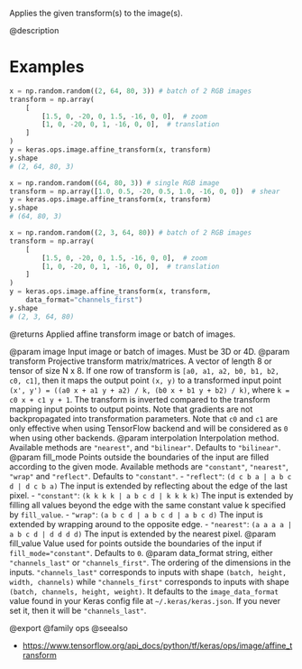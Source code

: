 Applies the given transform(s) to the image(s).

@description

# Examples
```python
x = np.random.random((2, 64, 80, 3)) # batch of 2 RGB images
transform = np.array(
    [
        [1.5, 0, -20, 0, 1.5, -16, 0, 0],  # zoom
        [1, 0, -20, 0, 1, -16, 0, 0],  # translation
    ]
)
y = keras.ops.image.affine_transform(x, transform)
y.shape
# (2, 64, 80, 3)
```

```python
x = np.random.random((64, 80, 3)) # single RGB image
transform = np.array([1.0, 0.5, -20, 0.5, 1.0, -16, 0, 0])  # shear
y = keras.ops.image.affine_transform(x, transform)
y.shape
# (64, 80, 3)
```

```python
x = np.random.random((2, 3, 64, 80)) # batch of 2 RGB images
transform = np.array(
    [
        [1.5, 0, -20, 0, 1.5, -16, 0, 0],  # zoom
        [1, 0, -20, 0, 1, -16, 0, 0],  # translation
    ]
)
y = keras.ops.image.affine_transform(x, transform,
    data_format="channels_first")
y.shape
# (2, 3, 64, 80)
```

@returns
Applied affine transform image or batch of images.

@param image Input image or batch of images. Must be 3D or 4D.
@param transform Projective transform matrix/matrices. A vector of length 8 or
    tensor of size N x 8. If one row of transform is
    `[a0, a1, a2, b0, b1, b2, c0, c1]`, then it maps the output point
    `(x, y)` to a transformed input point
    `(x', y') = ((a0 x + a1 y + a2) / k, (b0 x + b1 y + b2) / k)`,
    where `k = c0 x + c1 y + 1`. The transform is inverted compared to
    the transform mapping input points to output points. Note that
    gradients are not backpropagated into transformation parameters.
    Note that `c0` and `c1` are only effective when using TensorFlow
    backend and will be considered as `0` when using other backends.
@param interpolation Interpolation method. Available methods are `"nearest"`,
    and `"bilinear"`. Defaults to `"bilinear"`.
@param fill_mode Points outside the boundaries of the input are filled
    according to the given mode. Available methods are `"constant"`,
    `"nearest"`, `"wrap"` and `"reflect"`. Defaults to `"constant"`.
    - `"reflect"`: `(d c b a | a b c d | d c b a)`
        The input is extended by reflecting about the edge of the last
        pixel.
    - `"constant"`: `(k k k k | a b c d | k k k k)`
        The input is extended by filling all values beyond
        the edge with the same constant value k specified by
        `fill_value`.
    - `"wrap"`: `(a b c d | a b c d | a b c d)`
        The input is extended by wrapping around to the opposite edge.
    - `"nearest"`: `(a a a a | a b c d | d d d d)`
        The input is extended by the nearest pixel.
@param fill_value Value used for points outside the boundaries of the input if
    `fill_mode="constant"`. Defaults to `0`.
@param data_format string, either `"channels_last"` or `"channels_first"`.
    The ordering of the dimensions in the inputs. `"channels_last"`
    corresponds to inputs with shape `(batch, height, width, channels)`
    while `"channels_first"` corresponds to inputs with shape
    `(batch, channels, height, weight)`. It defaults to the
    `image_data_format` value found in your Keras config file at
    `~/.keras/keras.json`. If you never set it, then it will be
    `"channels_last"`.

@export
@family ops
@seealso
+ <https://www.tensorflow.org/api_docs/python/tf/keras/ops/image/affine_transform>
